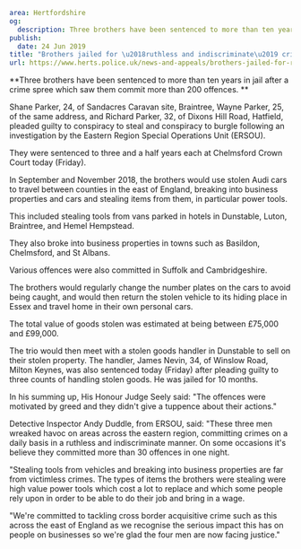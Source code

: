 ```yaml
area: Hertfordshire
og:
  description: Three brothers have been sentenced to more than ten years in jail after a crime spree which saw them commit more than 200 offences.
publish:
  date: 24 Jun 2019
title: "Brothers jailed for \u2018ruthless and indiscriminate\u2019 crime spree"
url: https://www.herts.police.uk/news-and-appeals/brothers-jailed-for-ruthless-and-indiscriminate-crime-spree-all
```

**Three brothers have been sentenced to more than ten years in jail after a crime spree which saw them commit more than 200 offences. **

Shane Parker, 24, of Sandacres Caravan site, Braintree, Wayne Parker, 25, of the same address, and Richard Parker, 32, of Dixons Hill Road, Hatfield, pleaded guilty to conspiracy to steal and conspiracy to burgle following an investigation by the Eastern Region Special Operations Unit (ERSOU).

They were sentenced to three and a half years each at Chelmsford Crown Court today (Friday).

In September and November 2018, the brothers would use stolen Audi cars to travel between counties in the east of England, breaking into business properties and cars and stealing items from them, in particular power tools.

This included stealing tools from vans parked in hotels in Dunstable, Luton, Braintree, and Hemel Hempstead.

They also broke into business properties in towns such as Basildon, Chelmsford, and St Albans.

Various offences were also committed in Suffolk and Cambridgeshire.

The brothers would regularly change the number plates on the cars to avoid being caught, and would then return the stolen vehicle to its hiding place in Essex and travel home in their own personal cars.

The total value of goods stolen was estimated at being between £75,000 and £99,000.

The trio would then meet with a stolen goods handler in Dunstable to sell on their stolen property. The handler, James Nevin, 34, of Winslow Road, Milton Keynes, was also sentenced today (Friday) after pleading guilty to three counts of handling stolen goods. He was jailed for 10 months.

In his summing up, His Honour Judge Seely said: "The offences were motivated by greed and they didn't give a tuppence about their actions."

Detective Inspector Andy Duddle, from ERSOU, said: "These three men wreaked havoc on areas across the eastern region, committing crimes on a daily basis in a ruthless and indiscriminate manner. On some occasions it's believe they committed more than 30 offences in one night.

"Stealing tools from vehicles and breaking into business properties are far from victimless crimes. The types of items the brothers were stealing were high value power tools which cost a lot to replace and which some people rely upon in order to be able to do their job and bring in a wage.

"We're committed to tackling cross border acquisitive crime such as this across the east of England as we recognise the serious impact this has on people on businesses so we're glad the four men are now facing justice."
